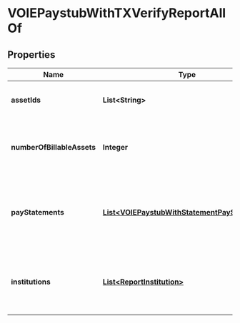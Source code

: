 

# VOIEPaystubWithTXVerifyReportAllOf


## Properties

| Name | Type | Description | Notes |
|------------ | ------------- | ------------- | -------------|
|**assetIds** | **List&lt;String&gt;** | The pay statements included in the report |  [optional] |
|**numberOfBillableAssets** | **Integer** | Total number of billable pay statements included in the report |  [optional] |
|**payStatements** | [**List&lt;VOIEPaystubWithStatementPayStatement&gt;**](VOIEPaystubWithStatementPayStatement.md) | Extracted pay statement details, and the transaction matching summary |  [optional] |
|**institutions** | [**List&lt;ReportInstitution&gt;**](ReportInstitution.md) | The details of the financial institution accounts included in the report. |  [optional] |



